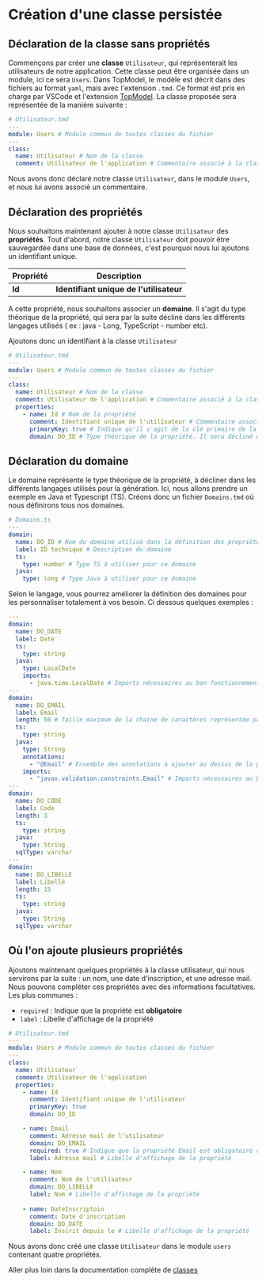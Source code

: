 # Création d'une classe persistée

## Déclaration de la classe sans propriétés

Commençons par créer une **classe** `Utilisateur`, qui représenterait les utilisateurs de notre application. Cette classe peut être organisée dans un module, ici ce sera `Users`.
Dans TopModel, le modèle est décrit dans des fichiers au format `yaml`, mais avec l'extension `.tmd`. Ce format est pris en charge par VSCode et l'extension [TopModel](https://marketplace.visualstudio.com/items?itemName=JabX.topmodel). La classe proposée sera représentée de la manière suivante :

```yaml
# Utilisateur.tmd
---
module: Users # Module commun de toutes classes du fichier
---
class:
  name: Utilisateur # Nom de la classe
  comment: Utilisateur de l'application # Commentaire associé à la classe (il est obligatoire)
```

Nous avons donc déclaré notre classe `Utilisateur`, dans le module `Users`, et nous lui avons associé un commentaire.

## Déclaration des propriétés

Nous souhaitons maintenant ajouter à notre classe `Utilisateur` des **propriétés**. Tout d'abord, notre classe `Utilisateur` doit pouvoir être sauvegardée dans une base de données, c'est pourquoi nous lui ajoutons un identifiant unique.

| Propriété | Description                             |
| --------- | --------------------------------------- |
| **Id**    | **Identifiant unique de l'utilisateur** |

A cette propriété, nous souhaitons associer un **domaine**. Il s'agit du type théorique de la propriété, qui sera par la suite décliné dans les différents langages utilisés ( ex : java - Long, TypeScript - number etc).

Ajoutons donc un identifiant à la classe `Utilisateur`

```yaml
# Utilisateur.tmd
---
module: Users # Module commun de toutes classes du fichier
---
class:
  name: Utilisateur # Nom de la classe
  comment: Utilisateur de l'application # Commentaire associé à la classe (il est obligatoire)
  properties:
    - name: Id # Nom de la propriété
      comment: Identifiant unique de l'utilisateur # Commentaire associé à la propriété (il est obligatoire)
      primaryKey: true # Indique qu'il s'agit de la clé primaire de la classe
      domain: DO_ID # Type théorique de la propriété. Il sera décliné dans différents langages par la suite

```

## Déclaration du domaine

Le domaine représente le type théorique de la propriété, à décliner dans les différents langages utilisés pour la génération. Ici, nous allons prendre un exemple en Java et Typescript (TS). Créons donc un fichier `Domains.tmd` où nous définirons tous nos domaines.

```yaml
# Domains.ts
---
domain:
  name: DO_ID # Nom du domaine utilisé dans la définition des propriétés
  label: ID technique # Description du domaine
  ts:
    type: number # Type TS à utiliser pour ce domaine
  java:
    type: long # Type Java à utiliser pour ce domaine
```

Selon le langage, vous pourrez améliorer la définition des domaines pour les personnaliser totalement à vos besoin. Ci dessous quelques exemples :

```yaml
---
domain:
  name: DO_DATE
  label: Date
  ts:
    type: string
  java:
    type: LocalDate
    imports:
      - java.time.LocalDate # Imports nécessaires au bon fonctionnement de la classe Java
---
domain:
  name: DO_EMAIL
  label: Email
  length: 50 # Taille maximum de la chaine de caractères représentée par ce domaine
  ts:
    type: string
  java:
    type: String
    annotations:
      - "@Email" # Ensemble des annotations à ajouter au dessus de la propriété
    imports:
      - "javax.validation.constraints.Email" # Imports nécessaires au bon fonctionnement de la classe Java
---
domain:
  name: DO_CODE
  label: Code
  length: 3
  ts:
    type: string
  java:
    type: String
  sqlType: varchar
---
domain:
  name: DO_LIBELLE
  label: Libellé
  length: 15
  ts:
    type: string
  java:
    type: String
  sqlType: varchar
```

## Où l'on ajoute plusieurs propriétés

Ajoutons maintenant quelques propriétés à la classe utilisateur, qui nous servirons par la suite : un nom, une date d'inscription, et une adresse mail. Nous pouvons compléter ces propriétés avec des informations facultatives. Les plus communes :

- `required` : Indique que la propriété est **obligatoire**
- `label` : Libelle d'affichage de la propriété

```yaml
# Utilisateur.tmd
---
module: Users # Module commun de toutes classes du fichier
---
class:
  name: Utilisateur
  comment: Utilisateur de l'application
  properties:
    - name: Id
      comment: Identifiant unique de l'utilisateur
      primaryKey: true
      domain: DO_ID

    - name: Email
      comment: Adresse mail de l'utilisateur
      domain: DO_EMAIL
      required: true # Indique que la propriété Email est obligatoire dans le modèle de données
      label: Adresse mail # Libelle d'affichage de la propriété

    - name: Nom
      comment: Nom de l'utilisateur
      domain: DO_LIBELLE
      label: Nom # Libelle d'affichage de la propriété
      
    - name: DateInscriptoin
      comment: Date d'inscription
      domain: DO_DATE
      label: Inscrit depuis le # Libelle d'affichage de la propriété
```

Nous avons donc créé une classe `Utilisateur` dans le module `users` contenant quatre propriétés.

Aller plus loin dans la documentation complète de [classes](/model/classes.md)
